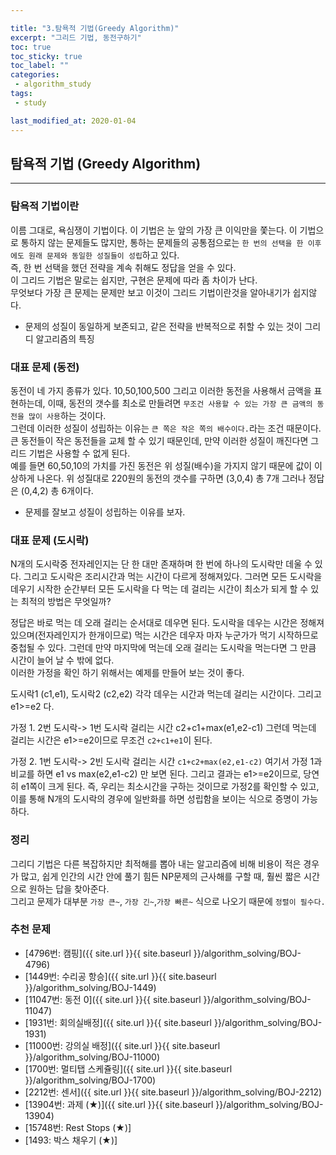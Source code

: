 ```yaml
---

title: "3.탐욕적 기법(Greedy Algorithm)"  
excerpt: "그리드 기법, 동전구하기"  
toc: true  
toc_sticky: true  
toc_label: ""  
categories:  
 - algorithm_study  
tags:  
 - study

last_modified_at: 2020-01-04
---
```


## 탐욕적 기법 (Greedy Algorithm)

- - -

### 탐욕적 기법이란

이름 그대로, 욕심쟁이 기법이다. 이 기법은 눈 앞의 가장 큰 이익만을 쫓는다. 이 기법으로 통하지 않는 문제들도 많지만, 통하는 문제들의 공통점으로는 `한 번의 선택을 한 이후에도 원래 문제와 동일한 성질들이 성립`하고 있다.  
즉, 한 번 선택을 했던 전략을 계속 취해도 정답을 얻을 수 있다.  
이 그리드 기법은 말로는 쉽지만, 구현은 문제에 따라 좀 차이가 난다.  
무엇보다 가장 큰 문제는 문제만 보고 이것이 그리드 기법이란것을 알아내기가 쉽지않다.  

- 문제의 성질이 동일하게 보존되고, 같은 전략을 반복적으로 취할 수 있는 것이 그리디 알고리즘의 특징  

### 대표 문제 (동전)

동전이 네 가지 종류가 있다. 10,50,100,500 그리고 이러한 동전을 사용해서 금액을 표현하는데, 이때, 동전의 갯수를 최소로 만들려면 `무조건 사용할 수 있는 가장 큰 금액의 동전을 많이 사용`하는 것이다.  
그런데 이러한 성질이 성립하는 이유는 `큰 쪽은 작은 쪽의 배수이다.`라는 조건 때문이다.  
큰 동전들이 작은 동전들을 교체 할 수 있기 때문인데, 만약 이러한 성질이 깨진다면 그리드 기법은 사용할 수 없게 된다.  
예를 들면 60,50,10의 가치를 가진 동전은 위 성질(배수)을 가지지 않기 때문에 값이 이상하게 나온다. 위 성질대로 220원의 동전의 갯수를 구하면 (3,0,4) 총 7개 그러나 정답은 (0,4,2) 총 6개이다.  

- 문제를 잘보고 성질이 성립하는 이유를 보자.  

### 대표 문제 (도시락)  

N개의 도시락중 전자레인지는 단 한 대만 존재하며 한 번에 하나의 도시락만 데울 수 있다. 그리고 도시락은 조리시간과 먹는 시간이 다르게 정해져있다. 그러면 모든 도시락을 데우기 시작한 순간부터 모든 도시락을 다 먹는 데 걸리는 시간이 최소가 되게 할 수 있는 최적의 방법은 무엇일까?  

정답은 바로 먹는 데 오래 걸리는 순서대로 데우면 된다. 도시락을 데우는 시간은 정해져 있으며(전자레인지가 한개이므로) 먹는 시간은 데우자 마자 누군가가 먹기 시작하므로 중첩될 수 있다. 그런데 만약 마지막에 먹는데 오래 걸리는 도시락을 먹는다면 그 만큼 시간이 늘어 날 수 밖에 없다.  
이러한 가정을 확인 하기 위해서는 예제를 만들어 보는 것이 좋다.  

도시락1 (c1,e1), 도시락2 (c2,e2) 각각 데우는 시간과 먹는데 걸리는 시간이다. 그리고 e1>=e2 다.  

가정 1. 2번 도시락-> 1번 도시락 걸리는 시간
c2+c1+max(e1,e2-c1) 그런데 먹는데 걸리는 시간은 e1>=e2이므로 무조건 `c2+c1+e1`이 된다.  

가정 2. 1번 도시락-> 2빈 도시락 걸리는 시간
`c1+c2+max(e2,e1-c2)` 여기서 가정 1과 비교를 하면 e1 vs max(e2,e1-c2) 만 보면 된다. 그리고 결과는 e1>=e2이므로, 당연히 e1쪽이 크게 된다. 즉, 우리는 최소시간을 구하는 것이므로 가정2를 확인할 수 있고, 이를 통해 N개의 도시락의 경우에 일반화를 하면 성립함을 보이는 식으로 증명이 가능하다.  

### 정리

그리디 기법은 다른 복잡하지만 최적해를 뽑아 내는 알고리즘에 비해 비용이 적은 경우가 많고, 쉽게 인간의 시간 안에 풀기 힘든 NP문제의 근사해를 구할 때, 훨씬 짧은 시간으로 원하는 답을 찾아준다.  
그리고 문제가 대부분 `가장 큰~`, `가장 긴~`,`가장 빠른~` 식으로 나오기 때문에 `정렬이 필수다.`

### 추천 문제
  
- [4796번: 캠핑]({{ site.url }}{{ site.baseurl }}/algorithm_solving/BOJ-4796)  
- [1449번: 수리공 항승]({{ site.url }}{{ site.baseurl }}/algorithm_solving/BOJ-1449)  
- [11047번: 동전 0]({{ site.url }}{{ site.baseurl }}/algorithm_solving/BOJ-11047)  
- [1931번: 회의실배정]({{ site.url }}{{ site.baseurl }}/algorithm_solving/BOJ-1931)  
- [11000번: 강의실 배정]({{ site.url }}{{ site.baseurl }}/algorithm_solving/BOJ-11000)  
- [1700번: 멀티탭 스케쥴링]({{ site.url }}{{ site.baseurl }}/algorithm_solving/BOJ-1700)  
- [2212번: 센서]({{ site.url }}{{ site.baseurl }}/algorithm_solving/BOJ-2212)  
- [13904번: 과제 (★)]({{ site.url }}{{ site.baseurl }}/algorithm_solving/BOJ-13904)  
- [15748번: Rest Stops (★)]
- [1493: 박스 채우기 (★)]
